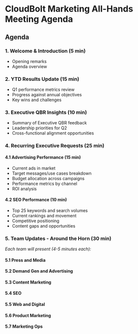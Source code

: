 # CloudBolt Marketing All-Hands Meeting Agenda


## Agenda

### 1. Welcome & Introduction (5 min)
- Opening remarks
- Agenda overview
### 2. YTD Results Update (15 min)
- Q1 performance metrics review
- Progress against annual objectives
- Key wins and challenges
### 3. Executive QBR Insights (10 min)
- Summary of Executive QBR feedback
- Leadership priorities for Q2
- Cross-functional alignment opportunities

### 4. Recurring Executive Requests (25 min)
#### 4.1 Advertising Performance (15 min)
- Current ads in market
- Target messages/use cases breakdown
- Budget allocation across campaigns
- Performance metrics by channel
- ROI analysis
#### 4.2 SEO Performance (10 min)
- Top 25 keywords and search volumes
- Current rankings and movement
- Competitive positioning
- Content gaps and opportunities

### 5. Team Updates - Around the Horn (30 min)
_Each team will present (4-5 minutes each):_
#### 5.1 Press and Media

#### 5.2 Demand Gen and Advertising

#### 5.3 Content Marketing

#### 5.4 SEO

#### 5.5 Web and Digital

#### 5.6 Product Marketing

#### 5.7 Marketing Ops
